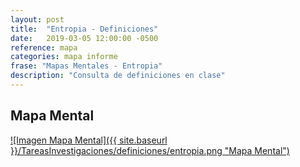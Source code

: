 ```yaml
---
layout: post
title:  "Entropia - Definiciones"
date:   2019-03-05 12:00:00 -0500
reference: mapa
categories: mapa informe
frase: "Mapas Mentales - Entropia"
description: "Consulta de definiciones en clase"
---
```

## Mapa Mental
<a href="{{ site.baseurl }}/TareasInvestigaciones/definiciones/entropia.png">![Imagen Mapa Mental]({{ site.baseurl }}/TareasInvestigaciones/definiciones/entropia.png "Mapa Mental")</a>

